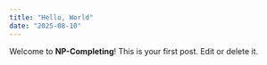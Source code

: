 ```yaml
---
title: "Hello, World"
date: "2025-08-10"
---
```


Welcome to **NP-Completing**! This is your first post. Edit or delete it.
